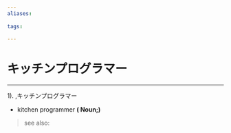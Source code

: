 ```yaml
---
aliases:
    
tags:
    
---
```


# キッチンプログラマー
---
1).
,キッチンプログラマー

- kitchen programmer
**( Noun;)**
> see also: 
            